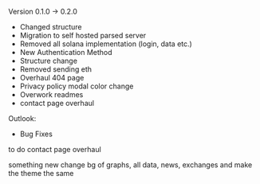 Version 0.1.0 -> 0.2.0

- Changed structure
- Migration to self hosted parsed server
- Removed all solana implementation (login, data etc.)
- New Authentication Method
- Structure change
- Removed sending eth
- Overhaul 404 page
- Privacy policy modal color change
- Overwork readmes
- contact page overhaul

Outlook:

- Bug Fixes

to do
contact page overhaul

something new 
change bg of graphs, all data, news, exchanges and make the theme the same

